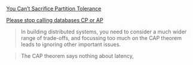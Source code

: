 [You Can’t Sacrifice Partition Tolerance](https://codahale.com/you-cant-sacrifice-partition-tolerance/)

[Please stop calling databases CP or AP](https://martin.kleppmann.com/2015/05/11/please-stop-calling-databases-cp-or-ap.html)
> In building distributed systems, you need to consider a much wider range of trade-offs, and focussing too much on the CAP theorem leads to ignoring other important issues.

> The CAP theorem says nothing about latency, 
